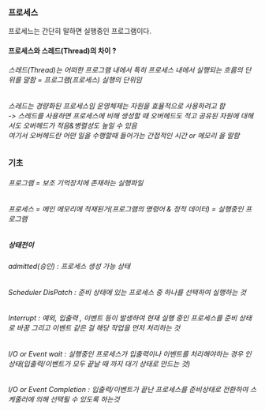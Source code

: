 ### 프로세스
프로세느는 간단히 말하면 실행중인 프로그램이다.

#### 프로세스와 스레드(Thread)의 차이 ?
###### 스레드(Thread)는 어떠한 프로그램 내에서 특히 프로세스 내에서 실행되는 흐름의 단위를 말함 = 프로그램(프로세스) 실행의 단위임<br>
###### 스레드는 경량화된 프로세스임 운영체제는 자원을 효율적으로 사용하려고 함<br>-> 스레드를 사용하면 프로세스에 비해 생성할 때 오버헤드도 적고 공유된 자원에 대해서도 오버헤드가 적음&병렬성도 높일 수 있음<br>여기서 오버헤드란 어떤 일을 수행할때 들어가는 간접적인 시간 or 메모리 을 말함

### 기초
###### 프로그램 = 보조 기억장치에 존재하는 실행파일
###### 프로세스 = 메인 메모리에 적재된거(프로그램의 명령어 & 정적 데이터) = 실행중인 프로그램
##### 상태전이
###### admitted(승인) : 프로세스 생성 가능 상태
###### Scheduler DisPatch : 준비 상태에 있는 프로세스 중 하나를 선택하여 실행하는 것
###### Interrupt : 예외, 입출력 , 이벤트 등이 발생하여 현재 실행 중인 프로세스를 준비 상태로 바꿈 그리고 이벤트 같은 걸 해당 작업을 먼저 처리하는 것
###### I/O or Event wait : 실행중인 프로세스가 입출력이나 이벤트를 처리해야하는 경우 인 상태(입출력/이벤트가 모두 끝날 때 까지 대기 상태로 만드는 것)
###### I/O or Event Completion : 입출력/이벤트가 끝난 프로세스를 준비상태로 전환하여 스케줄러에 의해 선택될 수 있도록 하는것
